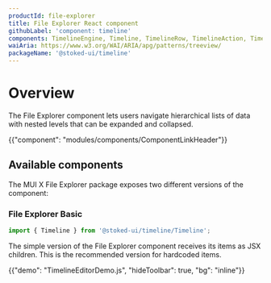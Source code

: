 ```yaml
---
productId: file-explorer
title: File Explorer React component
githubLabel: 'component: timeline'
components: TimelineEngine, Timeline, TimelineRow, TimelineAction, TimelineEffect
waiAria: https://www.w3.org/WAI/ARIA/apg/patterns/treeview/
packageName: '@stoked-ui/timeline'
---
```


# Overview

<p class="description">The File Explorer component lets users navigate hierarchical lists of data with nested levels that can be expanded and collapsed.</p>

{{"component": "modules/components/ComponentLinkHeader"}}

## Available components

The MUI X File Explorer package exposes two different versions of the component:

### File Explorer Basic

```jsx
import { Timeline } from '@stoked-ui/timeline/Timeline';
```

The simple version of the File Explorer component receives its items as JSX children.
This is the recommended version for hardcoded items.

{{"demo": "TimelineEditorDemo.js", "hideToolbar": true, "bg": "inline"}}
